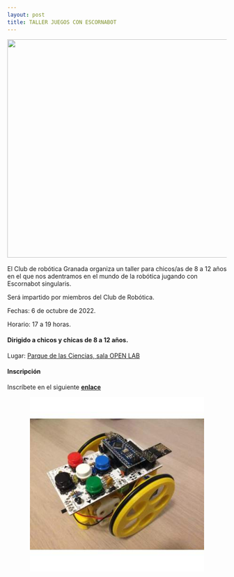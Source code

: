 ```yaml
---
layout: post
title: TALLER JUEGOS CON ESCORNABOT
---
```


<p align="center" >
<img src="/images/singularis2.jpg" width="800" height="500"/>

</p>
El Club de robótica Granada organiza un taller para chicos/as de 8 a 12 años en el que nos adentramos en el mundo de la robótica jugando con Escornabot singularis.

Será impartido por miembros del Club de Robótica.

Fechas: 6 de octubre de 2022.

Horario: 17 a 19 horas.

#### Dirigido a chicos y chicas de 8 a 12 años.


Lugar: [Parque de las Ciencias, sala OPEN LAB](https://goo.gl/maps/aQC1afhE8HR9uaVx8)


#### Inscripción ####
Inscríbete en el siguiente [**enlace**](https://forms.gle/Ju3uLdttLj4N5vsv9)

<p align="center" >
<img src="/images/singularis.jpg" width="400" height="400"/>

</p>
